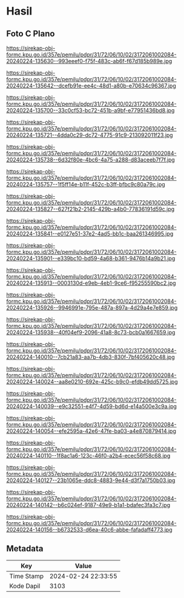 # Hasil

## Foto C Plano

https://sirekap-obj-formc.kpu.go.id/357e/pemilu/pdpr/31/72/06/10/02/3172061002084-20240224-135630--993eeef0-f75f-483c-ab6f-f67d185b989e.jpg

https://sirekap-obj-formc.kpu.go.id/357e/pemilu/pdpr/31/72/06/10/02/3172061002084-20240224-135642--dcefb91e-ee4c-48d1-a80b-e70634c96367.jpg

https://sirekap-obj-formc.kpu.go.id/357e/pemilu/pdpr/31/72/06/10/02/3172061002084-20240224-135700--33c0cf53-bc72-451b-a9bf-e77951436bd8.jpg

https://sirekap-obj-formc.kpu.go.id/357e/pemilu/pdpr/31/72/06/10/02/3172061002084-20240224-135721--4dda0c29-dc72-4775-91c9-213092011f23.jpg

https://sirekap-obj-formc.kpu.go.id/357e/pemilu/pdpr/31/72/06/10/02/3172061002084-20240224-135738--6d32f80e-4bc6-4a75-a288-d83aceeb7f7f.jpg

https://sirekap-obj-formc.kpu.go.id/357e/pemilu/pdpr/31/72/06/10/02/3172061002084-20240224-135757--1f5ff14e-b11f-452c-b3ff-bfbc9c80a79c.jpg

https://sirekap-obj-formc.kpu.go.id/357e/pemilu/pdpr/31/72/06/10/02/3172061002084-20240224-135827--627f21b2-2145-429b-a4b0-77836191d59c.jpg

https://sirekap-obj-formc.kpu.go.id/357e/pemilu/pdpr/31/72/06/10/02/3172061002084-20240224-135841--e0127e51-37e2-4ad5-bb1c-baa261346995.jpg

https://sirekap-obj-formc.kpu.go.id/357e/pemilu/pdpr/31/72/06/10/02/3172061002084-20240224-135901--e339bc10-bd59-4a68-b361-9476b14a9b21.jpg

https://sirekap-obj-formc.kpu.go.id/357e/pemilu/pdpr/31/72/06/10/02/3172061002084-20240224-135913--0003130d-e9eb-4eb1-9ce6-f95255590bc2.jpg

https://sirekap-obj-formc.kpu.go.id/357e/pemilu/pdpr/31/72/06/10/02/3172061002084-20240224-135926--9946991e-795e-487a-897a-4d29a4e7e859.jpg

https://sirekap-obj-formc.kpu.go.id/357e/pemilu/pdpr/31/72/06/10/02/3172061002084-20240224-135938--40f04ef9-2096-41a8-8c73-bcb0a1667659.jpg

https://sirekap-obj-formc.kpu.go.id/357e/pemilu/pdpr/31/72/06/10/02/3172061002084-20240224-140010--7cb21a83-aa7b-4db3-830f-7bf405620c48.jpg

https://sirekap-obj-formc.kpu.go.id/357e/pemilu/pdpr/31/72/06/10/02/3172061002084-20240224-140024--aa8e0210-692e-425c-b9c0-efdb49dd5725.jpg

https://sirekap-obj-formc.kpu.go.id/357e/pemilu/pdpr/31/72/06/10/02/3172061002084-20240224-140039--e9c32551-e4f7-4d59-bd6d-e14a500e3c9a.jpg

https://sirekap-obj-formc.kpu.go.id/357e/pemilu/pdpr/31/72/06/10/02/3172061002084-20240224-140054--efe2595a-42e6-47fe-ba03-a4e870879414.jpg

https://sirekap-obj-formc.kpu.go.id/357e/pemilu/pdpr/31/72/06/10/02/3172061002084-20240224-140110--1f8ac1a6-123c-46f0-a2b4-ecec56f58c68.jpg

https://sirekap-obj-formc.kpu.go.id/357e/pemilu/pdpr/31/72/06/10/02/3172061002084-20240224-140127--23b1065e-ddc8-4883-9e44-d3f7a1750b03.jpg

https://sirekap-obj-formc.kpu.go.id/357e/pemilu/pdpr/31/72/06/10/02/3172061002084-20240224-140142--b6c024ef-9187-49e9-b1a1-bdafec3fa3c7.jpg

https://sirekap-obj-formc.kpu.go.id/357e/pemilu/pdpr/31/72/06/10/02/3172061002084-20240224-140156--b6732533-d6ea-40c6-abbe-fafadaff4773.jpg


## Metadata

| Key        | Value               |
| ---------- | ------------------- |
| Time Stamp | 2024-02-24 22:33:55 |
| Kode Dapil | 3103                |



